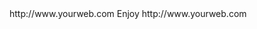 <? xml version="1.0" ?>
<rss version="2.0">
<channel>
<title>*Freemedia News*</title>
<description></description>
<link>http://www.yourweb.com</link>
<item>
<title>****** UPDATE Server Online For all builds with new added Krypton 17.1 if your running 16.1 kodi update before new install  ****** Please install your device buffer settings after update******</title>
<description> Enjoy </description>
<link>http://www.yourweb.com</link>
</channel>
</rss>
